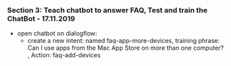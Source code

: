 ### Section 3: Teach chatbot to answer FAQ, Test and train the ChatBot - 17.11.2019

+ open chatbot on dialogflow:
  + create a new intent: named faq-app-more-devices, training phrase: Can I use apps from the Mac App Store on more than one computer? , Action: faq-add-devices
